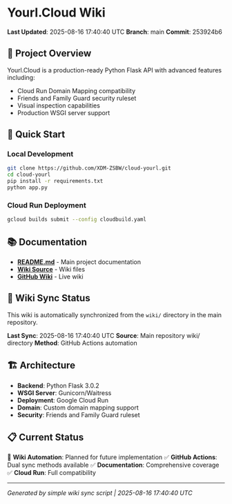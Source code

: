 # Yourl.Cloud Wiki

**Last Updated**: 2025-08-16 17:40:40 UTC
**Branch**: main
**Commit**: 253924b6

## 🎯 Project Overview

Yourl.Cloud is a production-ready Python Flask API with advanced features including:
- Cloud Run Domain Mapping compatibility
- Friends and Family Guard security ruleset
- Visual inspection capabilities
- Production WSGI server support

## 🚀 Quick Start

### Local Development
```bash
git clone https://github.com/XDM-ZSBW/cloud-yourl.git
cd cloud-yourl
pip install -r requirements.txt
python app.py
```

### Cloud Run Deployment
```bash
gcloud builds submit --config cloudbuild.yaml
```

## 📚 Documentation

- **[README.md](README.md)** - Main project documentation
- **[Wiki Source](https://github.com/XDM-ZSBW/cloud-yourl/tree/main/wiki)** - Wiki files
- **[GitHub Wiki](https://github.com/XDM-ZSBW/cloud-yourl/wiki)** - Live wiki

## 🔄 Wiki Sync Status

This wiki is automatically synchronized from the `wiki/` directory in the main repository.

**Last Sync**: 2025-08-16 17:40:40 UTC
**Source**: Main repository wiki/ directory
**Method**: GitHub Actions automation

## 🏗️ Architecture

- **Backend**: Python Flask 3.0.2
- **WSGI Server**: Gunicorn/Waitress
- **Deployment**: Google Cloud Run
- **Domain**: Custom domain mapping support
- **Security**: Friends and Family Guard ruleset

## 📋 Current Status

🚧 **Wiki Automation**: Planned for future implementation
✅ **GitHub Actions**: Dual sync methods available
✅ **Documentation**: Comprehensive coverage
✅ **Cloud Run**: Full compatibility

---

*Generated by simple wiki sync script | 2025-08-16 17:40:40 UTC*
